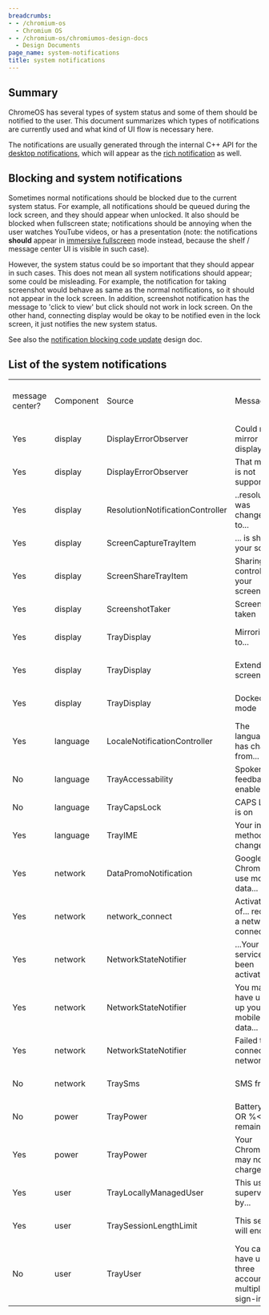 ```yaml
---
breadcrumbs:
- - /chromium-os
  - Chromium OS
- - /chromium-os/chromiumos-design-docs
  - Design Documents
page_name: system-notifications
title: system notifications
---
```


## Summary

ChromeOS has several types of system status and some of them should be notified
to the user. This document summarizes which types of notifications are currently
used and what kind of UI flow is necessary here.

The notifications are usually generated through the internal C++ API for the
[desktop
notifications](/developers/design-documents/extensions/proposed-changes/apis-under-development/desktop-notification-api),
which will appear as the [rich
notification](http://blog.chromium.org/2013/05/rich-notifications-in-chrome.html)
as well.

## Blocking and system notifications

Sometimes normal notifications should be blocked due to the current system
status. For example, all notifications should be queued during the lock screen,
and they should appear when unlocked. It also should be blocked when fullscreen
state; notifications should be annoying when the user watches YouTube videos, or
has a presentation (note: the notifications **should** appear in [immersive
fullscreen](/developers/design-documents/immersive-fullscreen) mode instead,
because the shelf / message center UI is visible in such case).

However, the system status could be so important that they should appear in such
cases. This does not mean all system notifications should appear; some could be
misleading. For example, the notification for taking screenshot would behave as
same as the normal notifications, so it should not appear in the lock screen. In
addition, screenshot notification has the message to 'click to view' but click
should not work in lock screen. On the other hand, connecting display would be
okay to be notified even in the lock screen, it just notifies the new system
status.

See also the [notification blocking code
update](https://docs.google.com/document/d/1Ox0Gb659lE2eusk-Gwm-a_JkARva7LydQc3hZNJvDn0/edit?usp=sharing)
design doc.

## List of the system notifications

<table>
<tr>
<td>message center?</td>
<td>Component</td>
<td>Source</td>
<td>Message</td>
<td>Show Always? ("System")</td>
<td>Timeout</td>
<td>Secure? (Show on Lock Screen)</td>
<td>Customize?</td>
<td>(can be disabled)</td>
<td>Click Action</td>
<td>Button</td>
<td>Triggers</td>
</tr>
<tr>
<td>Yes</td>
<td>display</td>
<td>DisplayErrorObserver</td>
<td>Could not mirror displays...</td>
<td>No</td>
<td>Yes</td>
<td>Yes</td>
<td>No</td>
<td>None</td>
<td>display connection</td>
</tr>
<tr>
<td>Yes</td>
<td>display</td>
<td>DisplayErrorObserver</td>
<td>That monitor is not supported</td>
<td>No</td>
<td>Yes</td>
<td>Yes</td>
<td>No</td>
<td>None</td>
<td>display connection</td>
</tr>
<tr>
<td>Yes</td>
<td>display</td>
<td>ResolutionNotificationController</td>
<td>..resolution was changed to...</td>
<td>Yes</td>
<td>Both</td>
<td>No</td>
<td>No</td>
<td>Accept / Revert change</td>
<td>Accept / Revert change</td>
<td>settings change from chrome://settings/display</td>
</tr>
<tr>
<td>Yes</td>
<td>display</td>
<td>ScreenCaptureTrayItem</td>
<td>... is sharing your screen</td>
<td>Yes</td>
<td>No</td>
<td>No</td>
<td>None</td>
<td>Stop Capture</td>
<td>apps</td>
</tr>
<tr>
<td>Yes</td>
<td>display</td>
<td>ScreenShareTrayItem</td>
<td>Sharing control of your screen...</td>
<td>Yes</td>
<td>No</td>
<td>No</td>
<td>None</td>
<td>Stop Share</td>
<td>apps</td>
</tr>
<tr>
<td>Yes</td>
<td>display</td>
<td>ScreenshotTaker</td>
<td>Screenshot taken</td>
<td>No</td>
<td>Yes</td>
<td>No</td>
<td>Yes</td>
<td>Show FIles App</td>
<td>keyboard shortcut</td>
</tr>
<tr>
<td>Yes</td>
<td>display</td>
<td>TrayDisplay</td>
<td>Mirroring to...</td>
<td>No</td>
<td>Yes</td>
<td>Yes</td>
<td>No</td>
<td>Show Display Settings</td>
<td>settings change from chrome://settings/display, and keyboard shortcut</td>
</tr>
<tr>
<td>Yes</td>
<td>display</td>
<td>TrayDisplay</td>
<td>Extending screen to...</td>
<td>No</td>
<td>Yes</td>
<td>Yes</td>
<td>No</td>
<td>Show Display Settings</td>
<td>settings change from chrome://settings/display, and keyboard shortcut</td>
</tr>
<tr>
<td>Yes</td>
<td>display</td>
<td>TrayDisplay</td>
<td>Docked mode</td>
<td>No</td>
<td>Yes</td>
<td>Yes</td>
<td>No</td>
<td>Show Display Settings</td>
<td>close lid</td>
</tr>
<tr>
<td>Yes</td>
<td>language</td>
<td>LocaleNotificationController</td>
<td>The language has changed from...</td>
<td>No</td>
<td>No</td>
<td>No</td>
<td>No</td>
<td>Accept change</td>
<td>Revert change</td>
<td>login</td>
</tr>
<tr>
<td>No</td>
<td>language</td>
<td>TrayAccessability</td>
<td>Spoken feedback is enabled.</td>
<td>\*</td>
<td>Yes</td>
<td>No</td>
<td>None</td>
<td>keyboard shortcut</td>
</tr>
<tr>
<td>No</td>
<td>language</td>
<td>TrayCapsLock</td>
<td>CAPS LOCK is on</td>
<td>\*</td>
<td>Yes</td>
<td>No</td>
<td>None</td>
<td>keyboard shortcut</td>
</tr>
<tr>
<td>Yes</td>
<td>language</td>
<td>TrayIME</td>
<td>Your input method has changed...</td>
<td>No</td>
<td>Yes</td>
<td>No</td>
<td>No</td>
<td>Show IME detailed view</td>
<td>keyboard shortcut</td>
</tr>
<tr>
<td>Yes</td>
<td>network</td>
<td>DataPromoNotification</td>
<td>Google Chrome will use mobile data...</td>
<td>Yes</td>
<td>No</td>
<td>?</td>
<td>No</td>
<td>Promo URL or settings</td>
</tr>
<tr>
<td>Yes</td>
<td>network</td>
<td>network_connect</td>
<td>Activation of... requires a network connection</td>
<td>Yes</td>
<td>No</td>
<td>?</td>
<td>No</td>
<td>Show Settings</td>
</tr>
<tr>
<td>Yes</td>
<td>network</td>
<td>NetworkStateNotifier</td>
<td>...Your .. service has been activated</td>
<td>Yes</td>
<td>No</td>
<td>?</td>
<td>No</td>
<td>Show Settings</td>
</tr>
<tr>
<td>Yes</td>
<td>network</td>
<td>NetworkStateNotifier</td>
<td>You may have used up your mobile data...</td>
<td>Yes</td>
<td>No</td>
<td>?</td>
<td>No</td>
<td>Configure Network</td>
</tr>
<tr>
<td>Yes</td>
<td>network</td>
<td>NetworkStateNotifier</td>
<td>Failed to connect to network...</td>
<td>Yes</td>
<td>No</td>
<td>?</td>
<td>No</td>
<td>Show Settings</td>
</tr>
<tr>
<td>No</td>
<td>network</td>
<td>TraySms</td>
<td>SMS from ...</td>
<td>\*</td>
<td>No</td>
<td>No</td>
<td>Show SMS detailed view</td>
</tr>
<tr>
<td>No</td>
<td>power</td>
<td>TrayPower</td>
<td>Battery full OR %&lt;X&gt; remaining</td>
<td>\*</td>
<td>No / Never</td>
<td>Yes</td>
<td>No</td>
<td>None</td>
<td>low battery</td>
</tr>
<tr>
<td>Yes</td>
<td>power</td>
<td>TrayPower</td>
<td>Your Chromebook may not charge...</td>
<td>No</td>
<td>Yes</td>
<td>Yes</td>
<td>No</td>
<td>None</td>
<td>usb charger connected</td>
</tr>
<tr>
<td>Yes</td>
<td>user</td>
<td>TrayLocallyManagedUser</td>
<td>This user is supervised by...</td>
<td>Yes</td>
<td>No</td>
<td>No</td>
<td>No</td>
<td>None</td>
<td>login</td>
</tr>
<tr>
<td>Yes</td>
<td>user</td>
<td>TraySessionLengthLimit</td>
<td>This session will end in...</td>
<td>Yes</td>
<td>No</td>
<td>No</td>
<td>No</td>
<td>None</td>
<td>timeout set by policy / sync / remaining time change</td>
</tr>
<tr>
<td>No</td>
<td>user</td>
<td>TrayUser</td>
<td>You can only have up to three accounts in multiple sign-in</td>
<td>\*</td>
<td>\*</td>
<td>Yes</td>
<td>No</td>
<td>None</td>
</tr>
</table>